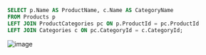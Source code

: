 ```SQL
SELECT p.Name AS ProductName, c.Name AS CategoryName
FROM Products p
LEFT JOIN ProductCategories pc ON p.ProductId = pc.ProductId
LEFT JOIN Categories c ON pc.CategoryId = c.CategoryId;
```

![image](https://user-images.githubusercontent.com/56552046/215501676-ee31c1cb-b2ae-497e-b4d4-1854da565642.png)
